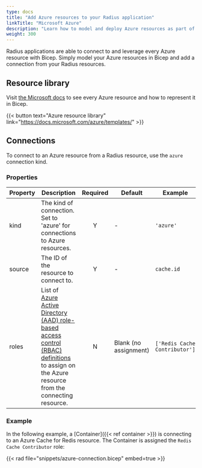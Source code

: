 ```yaml
---
type: docs
title: "Add Azure resources to your Radius application"
linkTitle: "Microsoft Azure"
description: "Learn how to model and deploy Azure resources as part of your application"
weight: 300
---
```


Radius applications are able to connect to and leverage every Azure resource with Bicep. Simply model your Azure resources in Bicep and add a connection from your Radius resources.

## Resource library

Visit [the Microsoft docs](https://docs.microsoft.com/azure/templates/) to see every Azure resource and how to represent it in Bicep.

{{< button text="Azure resource library" link="https://docs.microsoft.com/azure/templates/" >}}

## Connections

To connect to an Azure resource from a Radius resource, use the `azure` connection kind.

### Properties

| Property | Description | Required | Default | Example |
|----------|-------------|:--------:|---------|---------|
| kind | The kind of connection. Set to 'azure' for connections to Azure resources. | Y | - | `'azure'` |
| source | The ID of the resource to connect to. | Y | - | `cache.id` |
| roles | List of [Azure Active Directory (AAD) role-based access control (RBAC) definitions](https://docs.microsoft.com/azure/role-based-access-control/built-in-roles) to assign on the Azure resource from the connecting resource. | N | Blank (no assignment) | `['Redis Cache Contributor']` |

### Example

In the following example, a [Container]({{< ref container >}}) is connecting to an Azure Cache for Redis resource. The Container is assigned the `Redis Cache Contributor` role:

{{< rad file="snippets/azure-connection.bicep" embed=true >}}
